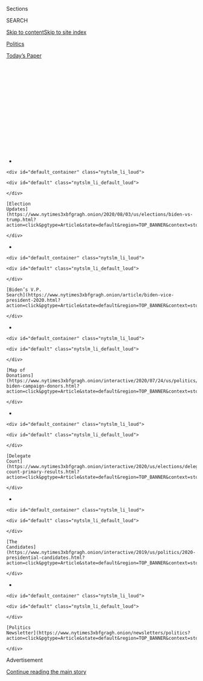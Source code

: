 <div id="app">

<div>

<div>

<div>

<div class="NYTAppHideMasthead css-1q2w90k e1suatyy0">

<div class="section css-ui9rw0 e1suatyy2">

<div class="css-eph4ug er09x8g0">

<div class="css-6n7j50">

</div>

<span class="css-1dv1kvn">Sections</span>

<div class="css-10488qs">

<span class="css-1dv1kvn">SEARCH</span>

</div>

[Skip to content](#site-content)[Skip to site
index](#site-index)

</div>

<div id="masthead-section-label" class="css-1wr3we4 eaxe0e00">

[Politics](https://www.nytimes3xbfgragh.onion/section/politics)

</div>

<div class="css-10698na e1huz5gh0">

</div>

</div>

<div id="masthead-bar-one" class="section hasLinks css-15hmgas e1csuq9d3">

<div class="css-uqyvli e1csuq9d0">

</div>

<div class="css-1uqjmks e1csuq9d1">

</div>

<div class="css-9e9ivx">

[](https://myaccount.nytimes3xbfgragh.onion/auth/login?response_type=cookie&client_id=vi)

</div>

<div class="css-1bvtpon e1csuq9d2">

[Today’s
Paper](https://www.nytimes3xbfgragh.onion/section/todayspaper)

</div>

</div>

</div>

</div>

<div data-aria-hidden="false">

<div id="site-content" data-role="main">

<div>

<div class="css-1aor85t" style="opacity:0.000000001;z-index:-1;visibility:hidden">

<div class="css-1hqnpie">

<div class="css-epjblv">

<span class="css-17xtcya">[Politics](/section/politics)</span><span class="css-x15j1o">|</span><span class="css-fwqvlz">After
Dismissing Coronavirus Surge, Trump Wants to Talk About the Virus
Again</span>

</div>

<div class="css-k008qs">

<div class="css-1iwv8en">

<span class="css-18z7m18"></span>

<div>

</div>

</div>

<span class="css-1n6z4y">https://nyti.ms/30r6vRI</span>

<div class="css-1705lsu">

<div class="css-4xjgmj">

<div class="css-4skfbu" data-role="toolbar" data-aria-label="Social Media Share buttons, Save button, and Comments Panel with current comment count" data-testid="share-tools">

  - 
  - 
  - 
  - 
    
    <div class="css-6n7j50">
    
    </div>

  - 

</div>

</div>

</div>

</div>

</div>

</div>

<div id="NYT_TOP_BANNER_REGION" class="css-13pd83m">

<div>

<div id="styln-elections-notifications-menu" class="section interactive-content interactive-size-medium css-1edisqu">

<div class="css-17ih8de interactive-body">

<div class="nytslm_innerContainer" data-aria-live="polite">

<div class="nytslm_title">

</div>

  - 
    
    <div id="default_container" class="nytslm_li_loud">
    
    <div id="default" class="nytslm_li_default_loud">
    
    </div>
    
    [Election
    Updates](https://www.nytimes3xbfgragh.onion/2020/08/03/us/elections/biden-vs-trump.html?action=click&pgtype=Article&state=default&region=TOP_BANNER&context=storylines_menu)
    
    </div>

  - 
    
    <div id="default_container" class="nytslm_li_loud">
    
    <div id="default" class="nytslm_li_default_loud">
    
    </div>
    
    [Biden’s V.P.
    Search](https://www.nytimes3xbfgragh.onion/article/biden-vice-president-2020.html?action=click&pgtype=Article&state=default&region=TOP_BANNER&context=storylines_menu)
    
    </div>

  - 
    
    <div id="default_container" class="nytslm_li_loud">
    
    <div id="default" class="nytslm_li_default_loud">
    
    </div>
    
    [Map of
    Donations](https://www.nytimes3xbfgragh.onion/interactive/2020/07/24/us/politics/trump-biden-campaign-donors.html?action=click&pgtype=Article&state=default&region=TOP_BANNER&context=storylines_menu)
    
    </div>

  - 
    
    <div id="default_container" class="nytslm_li_loud">
    
    <div id="default" class="nytslm_li_default_loud">
    
    </div>
    
    [Delegate
    Count](https://www.nytimes3xbfgragh.onion/interactive/2020/us/elections/delegate-count-primary-results.html?action=click&pgtype=Article&state=default&region=TOP_BANNER&context=storylines_menu)
    
    </div>

  - 
    
    <div id="default_container" class="nytslm_li_loud">
    
    <div id="default" class="nytslm_li_default_loud">
    
    </div>
    
    [The
    Candidates](https://www.nytimes3xbfgragh.onion/interactive/2019/us/politics/2020-presidential-candidates.html?action=click&pgtype=Article&state=default&region=TOP_BANNER&context=storylines_menu)
    
    </div>

  - 
    
    <div id="default_container" class="nytslm_li_loud">
    
    <div id="default" class="nytslm_li_default_loud">
    
    </div>
    
    [Politics
    Newsletter](https://www.nytimes3xbfgragh.onion/newsletters/politics?action=click&pgtype=Article&state=default&region=TOP_BANNER&context=storylines_menu)
    
    </div>

</div>

</div>

</div>

</div>

</div>

<div id="top-wrapper" class="css-1sy8kpn">

<div id="top-slug" class="css-l9onyx">

Advertisement

</div>

[Continue reading the main
story](#after-top)

<div class="ad top-wrapper" style="text-align:center;height:100%;display:block;min-height:250px">

<div id="top" class="place-ad" data-position="top" data-size-key="top">

</div>

</div>

<div id="after-top">

</div>

</div>

<div>

<div id="sponsor-wrapper" class="css-1hyfx7x">

<div id="sponsor-slug" class="css-19vbshk">

Supported by

</div>

[Continue reading the main
story](#after-sponsor)

<div id="sponsor" class="ad sponsor-wrapper" style="text-align:center;height:100%;display:block">

</div>

<div id="after-sponsor">

</div>

</div>

<div class="css-186x18t">

</div>

<div class="css-1vkm6nb ehdk2mb0">

# After Dismissing Coronavirus Surge, Trump Wants to Talk About the Virus Again

</div>

The president said he would resume the pandemic briefings that he called
off in April, a tacit acknowledgment that the public health crisis he
had hoped to put behind him was still ravaging much of the country.

<div class="css-79elbk" data-testid="photoviewer-wrapper">

<div class="css-z3e15g" data-testid="photoviewer-wrapper-hidden">

</div>

<div class="css-1a48zt4 ehw59r15" data-testid="photoviewer-children">

![<span class="css-16f3y1r e13ogyst0" data-aria-hidden="true">“I was
doing them and we had a lot of people watching, record numbers watching
in the history of cable television,” President Trump told reporters on
Monday in the Oval Office. “There’s never been anything like
it.”</span><span class="css-cnj6d5 e1z0qqy90" itemprop="copyrightHolder"><span class="css-1ly73wi e1tej78p0">Credit...</span><span><span>Doug
Mills/The New York
Times</span></span></span>](https://static01.graylady3jvrrxbe.onion/images/2020/07/20/us/politics/20dc-virus-trump/merlin_174765342_1a2b7997-af94-486b-a66f-b6ed97de96bc-articleLarge.jpg?quality=75&auto=webp&disable=upscale)

</div>

</div>

<div class="css-18e8msd">

<div class="css-pdw9fk epjyd6m0">

<div class="css-1txwxcy ey68jwv0" data-aria-hidden="true">

[![Peter
Baker](https://static01.graylady3jvrrxbe.onion/images/2018/06/13/multimedia/peter-baker/peter-baker-thumbLarge-v2.png
"Peter Baker")](https://www.nytimes3xbfgragh.onion/by/peter-baker)[![Maggie
Haberman](https://static01.graylady3jvrrxbe.onion/images/2018/07/12/multimedia/author-maggie-haberman/author-maggie-haberman-thumbLarge.png
"Maggie Haberman")](https://www.nytimes3xbfgragh.onion/by/maggie-haberman)

</div>

<div class="css-1baulvz">

By [<span class="css-1baulvz" itemprop="name">Peter
Baker</span>](https://www.nytimes3xbfgragh.onion/by/peter-baker) and
[<span class="css-1baulvz last-byline" itemprop="name">Maggie
Haberman</span>](https://www.nytimes3xbfgragh.onion/by/maggie-haberman)

</div>

</div>

  - 
    
    <div class="css-ld3wwf e16638kd2">
    
    July 20,
    2020
    
    </div>

  - 
    
    <div class="css-4xjgmj">
    
    <div class="css-d8bdto" data-role="toolbar" data-aria-label="Social Media Share buttons, Save button, and Comments Panel with current comment count" data-testid="share-tools">
    
      - 
      - 
      - 
      - 
        
        <div class="css-6n7j50">
        
        </div>
    
      - 
    
    </div>
    
    </div>

</div>

</div>

<div class="section meteredContent css-1r7ky0e" name="articleBody" itemprop="articleBody">

<div class="css-1fanzo5 StoryBodyCompanionColumn">

<div class="css-53u6y8">

WASHINGTON — By the time he canceled the show midseason, even [President
Trump](https://www.nytimes3xbfgragh.onion/2020/07/25/us/politics/trump-florida-convention.html)
had grown weary of his televised [coronavirus
briefings](https://www.nytimes3xbfgragh.onion/2020/07/21/arts/television/trump-briefings.html).
Angry at the reviews, he declared the briefings “[not worth the time &
effort,”](https://twitter.com/realDonaldTrump/status/1254168730898173953)
a conclusion shared by his own advisers and allies who had come to see
them as hurting more than helping.

But while the freewheeling sessions with their cascades of
misinformation and petty outbursts [had become
self-destructive](https://www.nytimes3xbfgragh.onion/2020/04/09/us/politics/trump-coronavirus-press-briefing.html),
nothing else has taken their place as a way for Mr. Trump to get his
message out given his lack of success reviving his favorite campaign
rallies. And so, the president said on Monday that he was bringing back
the virus briefings nearly two months after calling them off.

The decision to resume the briefings amounts to a tacit acknowledgment
that the public health crisis that Mr. Trump has sought to put behind
him is still ravaging much of the country as he heads toward a fall
election season trailing badly in the polls. [With new infections,
hospitalizations and now deaths on the
rise](https://www.nytimes3xbfgragh.onion/interactive/2020/us/coronavirus-us-cases.html),
especially in the South and West, it has become increasingly difficult
for the president to simply shrug off the outbreaks as mere “embers”
that can be easily smothered.

Even so, as he opted to focus renewed presidential time to discussing
the pandemic with the public again amid [concern from
Republicans](https://www.nytimes3xbfgragh.onion/2020/07/19/us/politics/republicans-contradict-trump-coronavirus.html)
that he was not taking it seriously enough, Mr. Trump, a former reality
television star, attributed the move not to the increasing threat of the
virus but to the fact that the briefings had garnered high television
ratings.

</div>

</div>

<div class="css-1fanzo5 StoryBodyCompanionColumn">

<div class="css-53u6y8">

“I was doing them and we had a lot of people watching, record numbers
watching in the history of cable television. There’s never been anything
like it,” Mr. Trump told reporters in the Oval Office. “It’s a great way
to get information out to the public as to where we are with the
vaccines, with the
therapeutics.”

<div id="NYT_MAIN_CONTENT_1_REGION" class="css-9tf9ac">

<div>

<div id="styln-nfldraft-updates-block" class="section interactive-content interactive-size-medium css-1ftcdic">

<div class="css-17ih8de interactive-body">

<div id="styln-briefing-block" data-asset-id="">

<div class="briefing-block-header-section">

# [Latest Updates: 2020 Election](https://www.nytimes3xbfgragh.onion/2020/08/03/us/elections/biden-vs-trump.html?action=click&pgtype=Article&state=default&region=MAIN_CONTENT_1&context=storylines_live_updates)

<div class="briefing-block-ts">

Updated 2020-08-04T01:23:51.312Z

</div>

</div>

  - [Trump assails mail-in voting anew, citing delays in declaring a
    winner in a New York congressional
    primary.](https://www.nytimes3xbfgragh.onion/2020/08/03/us/elections/biden-vs-trump.html?action=click&pgtype=Article&state=default&region=MAIN_CONTENT_1&context=storylines_live_updates#link-6494b448)
  - [Obama issues his first slate of 2020
    endorsements.](https://www.nytimes3xbfgragh.onion/2020/08/03/us/elections/biden-vs-trump.html?action=click&pgtype=Article&state=default&region=MAIN_CONTENT_1&context=storylines_live_updates#link-3de249e6)
  - [In a big shift, Trump is now encouraging mask-wearing in campaign
    emails.](https://www.nytimes3xbfgragh.onion/2020/08/03/us/elections/biden-vs-trump.html?action=click&pgtype=Article&state=default&region=MAIN_CONTENT_1&context=storylines_live_updates#link-54e34d20)

<div class="briefing-block-footer">

<div class="briefing-block-footer-meta">

[See more
updates](https://www.nytimes3xbfgragh.onion/2020/08/03/us/elections/biden-vs-trump.html?action=click&pgtype=Article&state=default&region=MAIN_CONTENT_1&context=storylines_live_updates)

</div>

</div>

</div>

</div>

</div>

</div>

</div>

He was right about the ratings — his briefings were attracting an
[average audience around 8.5
million](https://www.nytimes3xbfgragh.onion/2020/03/25/business/media/trump-coronavirus-briefings-ratings.html),
or roughly the equivalent of the season finale of “The Bachelor” — and
he said he would probably start again on Tuesday at 5 p.m., the same
hour as before because it would attract viewers. “We had a good slot,”
he said.

The briefings could in effect serve as a substitute for the campaign
rallies that Mr. Trump tried to restart. His first attempt fizzled when
he [filled only a third of an arena in Tulsa,
Okla.](https://www.nytimes3xbfgragh.onion/2020/06/20/us/politics/tulsa-trump-rally.html),
and his second — set for Portsmouth, N.H. — [was scrubbed amid
concerns](https://www.nytimes3xbfgragh.onion/2020/07/10/us/politics/trump-nh-rally-postponed.html)
that it too would not draw many people, although the campaign cited the
weather as the proximate reason for canceling. That one was never
rescheduled, even though the campaign said it would be, nor have any
other rallies been announced.

Mr. Trump’s aides have grown increasingly uncertain about how to
communicate his message on the spread of the virus against the reality
of a president who has shown almost no ability to stay focused during
the course of scheduled events. For weeks, some Trump advisers have said
the White House needs to do more to brief the public on the rise in
hospitalizations and deaths.

But the idea of resuming the briefings became another dispute in the
eternal turf wars within the Trump team. Two of his closest advisers,
Jared Kushner and Hope Hicks, had been fine with the administration
conducting virus briefings so long as they were not at the White House
complex where Mr. Trump might want to join them. Mark Meadows, the White
House chief of staff, has preferred not drawing attention to the virus
at all.

</div>

</div>

<div class="css-1fanzo5 StoryBodyCompanionColumn">

<div class="css-53u6y8">

But Kellyanne Conway, the president’s counselor, publicly said that the
president’s poll numbers were better when he was doing the briefings and
that she hoped he would again. Vice President Mike Pence’s team has also
wanted him to do more, but the president’s communications aides bristled
at the vice president appearing at them when they thought Mr. Trump
should be leading the effort. By the end of last week, Mr. Kushner and
Ms. Hicks were rethinking their concerns, according to people familiar
with the discussions.

“The pandemic is the No. 1 topic of conversation around family dinner
tables and Zoom conversations, so the president is smart to ensure his
message is getting into those discussions,” said Cliff Sims, a former
White House media aide under Mr. Trump. “If we learned anything during
the 2016 campaign and in the White House, it’s that he’s always his own
best messenger and our ability to shape the debate is always bolstered
by having him out front.”

But Democrats scoffed at the notion that the president would handle the
briefings any better this time around. “It’s pretty clear that the
resumption of briefings is more about Trump feeding his own ego, in an
absence of other forums, and sharing his own distorted version of
history directly with his base than it is about sharing fact-based
updates with the American public,” said Jen Psaki, a White House
communications director under President Barack Obama.

The original coronavirus briefings from March to April were
made-for-television events, with scientific information provided by
public health experts often overshadowed by a confrontational president
castigating governors, lawmakers, China, reporters and others he deemed
insufficiently grateful to him for his leadership. He used them to
defend his administration’s response to the virus and to promote a pet
drug as a possible treatment over the advice of his own experts.

Mr. Trump eventually [quit holding
them](https://www.nytimes3xbfgragh.onion/2020/04/27/us/politics/trump-coronavirus-briefings.html)
after he was widely mocked for suggesting that people might be able to
counter the virus by[ingesting or injecting disinfectants like
bleach](https://www.nytimes3xbfgragh.onion/2020/04/24/us/politics/trump-inject-disinfectant-bleach-coronavirus.html),
an offhand comment that sent public health agencies scrambling to warn
the public not to try such an approach because it could be fatal.

But in recent weeks, the surge of cases has frustrated Mr. Trump’s
effort to play down the seriousness of the continuing pandemic. The
United States now records more than twice as many cases each day as it
did during the height of the daily briefings, and the number of deaths,
which had fallen substantially, has begun to rise again as well.

White House officials have said in recent days both that the president
is [too busy to
attend](https://www.washingtonpost.com/politics/trump-defends-bungled-handling-of-coronavirus-with-falsehoods-and-dubious-claims/2020/07/19/1b57cb3e-c9e6-11ea-91f1-28aca4d833a0_story.html)
coronavirus task force meetings and that he is [“working around the
clock”](https://www.nytimes3xbfgragh.onion/2020/07/19/us/politics/republicans-contradict-trump-coronavirus.html)
on the virus. But even as hospitals fill up and governors reverse
decisions to reopen, Mr. Trump has continued to insist that the virus
would simply vanish on its own.

</div>

</div>

<div class="css-1fanzo5 StoryBodyCompanionColumn">

<div class="css-53u6y8">

In his comments on Monday, he was a little less dismissive. “Frankly, a
lot of the country is doing well — a lot of the people don’t say it, as
you understand,” he said. “But we’ve have had this big flare-up in
Florida, Texas, a couple of other places. And so I think what we’re
going to do is I’ll get involved and we’ll start doing briefings.”

Peter Baker reported from Washington, and Maggie Haberman from New
York.

</div>

</div>

<div>

</div>

</div>

<div>

</div>

<div>

</div>

<div id="NYT_BELOW_MAIN_CONTENT_REGION">

<div>

<div id="STLYN_guide_v1_STYLN_guide_a" class="section css-l08pwh interactive-content interactive-size-medium">

<div class="css-17ih8de interactive-body">

<div class="g-story g-freebird g-max-limit" data-preview-slug="styln-scroll-guide">

</div>

<div id="g-electionguide-id" class="g-electionguide">

<div class="g-electionguide-container">

<div class="g-electionguide-wrapper">

<div class="g-electionguide-logo">

</div>

# Our 2020 Election Guide

Updated Aug. 3, 2020

  - 
    
    -----
    
    ## The Latest
    
      - President Trump again assails mail-in voting, [claiming without
        evidence that the process is plagued by
        fraud](https://www.nytimes3xbfgragh.onion/2020/08/03/us/politics/trump-mail-in-voting.html?action=click&pgtype=Article&state=default&region=BELOW_MAIN_CONTENT&context=storylines_guide).

  - 
    
    -----
    
    ## Biden’s V.P. Search
    
      - [Here are 13
        women](https://www.nytimes3xbfgragh.onion/article/biden-vice-president-2020.html?action=click&pgtype=Article&state=default&region=BELOW_MAIN_CONTENT&context=storylines_guide)
        who have been under consideration to be Joe Biden’s running
        mate, and why each might be chosen — and might not be.

  - 
    
    -----
    
    ## Keep Up With Our Coverage
    
      - Get an
        [email](https://www.nytimes3xbfgragh.onion/newsletters/politics?action=click&pgtype=Article&state=default&region=BELOW_MAIN_CONTENT&context=storylines_guide)
        recapping the day’s news
    
    <!-- end list -->
    
      - Download our mobile app on
        [iOS](https://apps.apple.com/us/app/nytimes/id284862083?ls=1&mat_click_id=5c79ae7455014fd1bd66b5610c05b8f2-20191112-16948&referrer=mat_click_id%3D5c79ae7455014fd1bd66b5610c05b8f2-20191112-16948%26link_click_id%3D722930677036718082)
        and
        [Android](http://a.localytics.com/android?id=com.nytimes.android&referrer=utm_source%3Dother_nyt_mobile_web%26utm_medium%3DWeb%2520page%26utm_term%3DGeneral%2520Mobile%2520Page%26utm_campaign%3DNYT%2520Mobile%2520General%2520Page)
        and turn on Breaking News and Politics alerts

</div>

</div>

</div>

</div>

</div>

</div>

</div>

<div>

</div>

<div>

<div id="bottom-wrapper" class="css-1ede5it">

<div id="bottom-slug" class="css-l9onyx">

Advertisement

</div>

[Continue reading the main
story](#after-bottom)

<div id="bottom" class="ad bottom-wrapper" style="text-align:center;height:100%;display:block;min-height:90px">

</div>

<div id="after-bottom">

</div>

</div>

</div>

</div>

</div>

## Site Index

<div>

</div>

## Site Information Navigation

  - [© <span>2020</span> <span>The New York Times
    Company</span>](https://help.nytimes3xbfgragh.onion/hc/en-us/articles/115014792127-Copyright-notice)

<!-- end list -->

  - [NYTCo](https://www.nytco.com/)
  - [Contact
    Us](https://help.nytimes3xbfgragh.onion/hc/en-us/articles/115015385887-Contact-Us)
  - [Work with us](https://www.nytco.com/careers/)
  - [Advertise](https://nytmediakit.com/)
  - [T Brand Studio](http://www.tbrandstudio.com/)
  - [Your Ad
    Choices](https://www.nytimes3xbfgragh.onion/privacy/cookie-policy#how-do-i-manage-trackers)
  - [Privacy](https://www.nytimes3xbfgragh.onion/privacy)
  - [Terms of
    Service](https://help.nytimes3xbfgragh.onion/hc/en-us/articles/115014893428-Terms-of-service)
  - [Terms of
    Sale](https://help.nytimes3xbfgragh.onion/hc/en-us/articles/115014893968-Terms-of-sale)
  - [Site
    Map](https://spiderbites.nytimes3xbfgragh.onion)
  - [Help](https://help.nytimes3xbfgragh.onion/hc/en-us)
  - [Subscriptions](https://www.nytimes3xbfgragh.onion/subscription?campaignId=37WXW)

</div>

</div>

</div>

</div>
